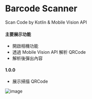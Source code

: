 # Barcode Scanner

Scan Code by Kotlin &amp; Mobile Vision API

#### 主要展示功能

- 開啟相機功能
- 透過 Mobile Vision API 解析 QRCode
- 解析後彈出內容

#### 1.0.0 

- 展示掃描 QRCode

![image](https://github.com/chiuchingwei/BarCodeScanner-Kotlin/blob/master/sample.gif)
